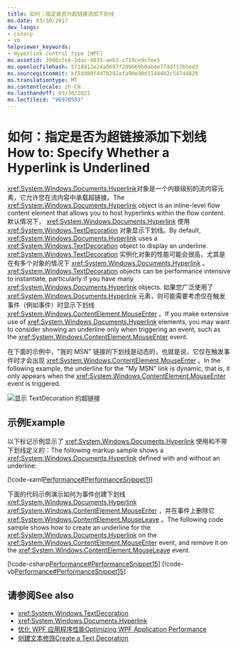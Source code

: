 ```yaml
---
title: 如何：指定是否为超链接添加下划线
ms.date: 03/30/2017
dev_langs:
- csharp
- vb
helpviewer_keywords:
- Hyperlink control type [WPF]
ms.assetid: 3996cfe6-1dac-4835-aeb3-c719ce9cfee5
ms.openlocfilehash: 5718912e24a0697f209669b0ab4e7f4df1765ed3
ms.sourcegitcommit: bf5dd80f4d7b202afa90e90d1148402c5474d826
ms.translationtype: MT
ms.contentlocale: zh-CN
ms.lasthandoff: 03/30/2021
ms.locfileid: "96970593"
---
```

# <a name="how-to-specify-whether-a-hyperlink-is-underlined"></a><span data-ttu-id="99b3e-102">如何：指定是否为超链接添加下划线</span><span class="sxs-lookup"><span data-stu-id="99b3e-102">How to: Specify Whether a Hyperlink is Underlined</span></span>
<span data-ttu-id="99b3e-103"><xref:System.Windows.Documents.Hyperlink>对象是一个内联级别的流内容元素，它允许您在流内容中承载超链接。</span><span class="sxs-lookup"><span data-stu-id="99b3e-103">The <xref:System.Windows.Documents.Hyperlink> object is an inline-level flow content element that allows you to host hyperlinks within the flow content.</span></span> <span data-ttu-id="99b3e-104">默认情况下， <xref:System.Windows.Documents.Hyperlink> 使用 <xref:System.Windows.TextDecoration> 对象显示下划线。</span><span class="sxs-lookup"><span data-stu-id="99b3e-104">By default, <xref:System.Windows.Documents.Hyperlink> uses a <xref:System.Windows.TextDecoration> object to display an underline.</span></span> <span data-ttu-id="99b3e-105"><xref:System.Windows.TextDecoration> 实例化对象的性能可能会很高，尤其是在有多个对象的情况下 <xref:System.Windows.Documents.Hyperlink> 。</span><span class="sxs-lookup"><span data-stu-id="99b3e-105"><xref:System.Windows.TextDecoration> objects can be performance intensive to instantiate, particularly if you have many <xref:System.Windows.Documents.Hyperlink> objects.</span></span> <span data-ttu-id="99b3e-106">如果您广泛使用了 <xref:System.Windows.Documents.Hyperlink> 元素，则可能需要考虑仅在触发事件（例如事件）时显示下划线 <xref:System.Windows.ContentElement.MouseEnter> 。</span><span class="sxs-lookup"><span data-stu-id="99b3e-106">If you make extensive use of <xref:System.Windows.Documents.Hyperlink> elements, you may want to consider showing an underline only when triggering an event, such as the <xref:System.Windows.ContentElement.MouseEnter> event.</span></span>  
  
 <span data-ttu-id="99b3e-107">在下面的示例中，"我的 MSN" 链接的下划线是动态的，也就是说，它仅在触发事件时才会出现 <xref:System.Windows.ContentElement.MouseEnter> 。</span><span class="sxs-lookup"><span data-stu-id="99b3e-107">In the following example, the underline for the "My MSN" link is dynamic, that is, it only appears when the <xref:System.Windows.ContentElement.MouseEnter> event is triggered.</span></span>  
  
  ![显示 TextDecoration 的超链接](./media/how-to-specify-whether-a-hyperlink-is-underlined/text-decorations-hyperlinks.png)  

## <a name="example"></a><span data-ttu-id="99b3e-109">示例</span><span class="sxs-lookup"><span data-stu-id="99b3e-109">Example</span></span>  
 <span data-ttu-id="99b3e-110">以下标记示例显示了 <xref:System.Windows.Documents.Hyperlink> 使用和不带下划线定义的：</span><span class="sxs-lookup"><span data-stu-id="99b3e-110">The following markup sample shows a <xref:System.Windows.Documents.Hyperlink> defined with and without an underline:</span></span>  
  
 [!code-xaml[Performance#PerformanceSnippet11](~/samples/snippets/csharp/VS_Snippets_Wpf/Performance/CSharp/Hyperlink.xaml#performancesnippet11)]  
  
 <span data-ttu-id="99b3e-111">下面的代码示例演示如何为事件创建下划线 <xref:System.Windows.Documents.Hyperlink> <xref:System.Windows.ContentElement.MouseEnter> ，并在事件上删除它 <xref:System.Windows.ContentElement.MouseLeave> 。</span><span class="sxs-lookup"><span data-stu-id="99b3e-111">The following code sample shows how to create an underline for the <xref:System.Windows.Documents.Hyperlink> on the <xref:System.Windows.ContentElement.MouseEnter> event, and remove it on the <xref:System.Windows.ContentElement.MouseLeave> event.</span></span>  
  
 [!code-csharp[Performance#PerformanceSnippet15](~/samples/snippets/csharp/VS_Snippets_Wpf/Performance/CSharp/Hyperlink.xaml.cs#performancesnippet15)]
 [!code-vb[Performance#PerformanceSnippet15](~/samples/snippets/visualbasic/VS_Snippets_Wpf/Performance/visualbasic/hyperlink.xaml.vb#performancesnippet15)]  
  
## <a name="see-also"></a><span data-ttu-id="99b3e-112">请参阅</span><span class="sxs-lookup"><span data-stu-id="99b3e-112">See also</span></span>

- <xref:System.Windows.TextDecoration>
- <xref:System.Windows.Documents.Hyperlink>
- [<span data-ttu-id="99b3e-113">优化 WPF 应用程序性能</span><span class="sxs-lookup"><span data-stu-id="99b3e-113">Optimizing WPF Application Performance</span></span>](optimizing-wpf-application-performance.md)
- [<span data-ttu-id="99b3e-114">创建文本修饰</span><span class="sxs-lookup"><span data-stu-id="99b3e-114">Create a Text Decoration</span></span>](how-to-create-a-text-decoration.md)
